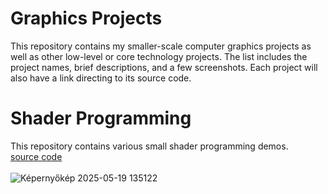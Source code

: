 # Graphics Projects
This repository contains my smaller-scale computer graphics projects as well as other low-level or core technology projects. The list includes the project names, brief descriptions, and a few screenshots. Each project will also have a link directing to its source code.

# Shader Programming
This repository contains various small shader programming demos.<br>
[source code](https://github.com/martonban/ShaderProgramming) <br><br>
![Képernyőkép 2025-05-19 135122](https://github.com/user-attachments/assets/20c9d35f-5701-4e38-9c44-3d0fdc8656b4)


